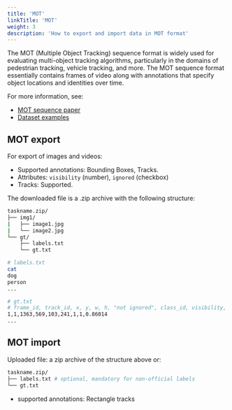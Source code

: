 ```yaml
---
title: 'MOT'
linkTitle: 'MOT'
weight: 3
description: 'How to export and import data in MOT format'
---
```


The MOT (Multiple Object Tracking) sequence format is widely
used for evaluating multi-object tracking algorithms, particularly in
the domains of pedestrian tracking, vehicle tracking, and more.
The MOT sequence format essentially contains frames of video
along with annotations that specify object locations and identities over time.

For more information, see:

- [MOT sequence paper](https://arxiv.org/pdf/1906.04567.pdf)
- [Dataset examples](https://github.com/cvat-ai/datumaro/tree/v0.3/tests/assets/mot_dataset)

## MOT export

For export of images and videos:

- Supported annotations: Bounding Boxes, Tracks.
- Attributes: `visibility` (number), `ignored` (checkbox)
- Tracks: Supported.

The downloaded file is a .zip archive with the following structure:

```bash
taskname.zip/
├── img1/
|   ├── image1.jpg
|   └── image2.jpg
└── gt/
    ├── labels.txt
    └── gt.txt

# labels.txt
cat
dog
person
...

# gt.txt
# frame_id, track_id, x, y, w, h, "not ignored", class_id, visibility, <skipped>
1,1,1363,569,103,241,1,1,0.86014
...

```

## MOT import

Uploaded file: a zip archive of the structure above or:

```bash
taskname.zip/
├── labels.txt # optional, mandatory for non-official labels
└── gt.txt
```

- supported annotations: Rectangle tracks
